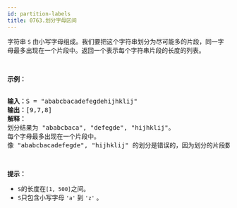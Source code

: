 ```yaml
---
id: partition-labels
title: 0763.划分字母区间
---
```

字符串 <code>S</code> 由小写字母组成。我们要把这个字符串划分为尽可能多的片段，同一字母最多出现在一个片段中。返回一个表示每个字符串片段的长度的列表。

 

**示例：**


<pre><br/><strong>输入：</strong>S = &#34;ababcbacadefegdehijhklij&#34;<br/><strong>输出：</strong>[9,7,8]<br/><strong>解释：</strong><br/>划分结果为 &#34;ababcbaca&#34;, &#34;defegde&#34;, &#34;hijhklij&#34;。<br/>每个字母最多出现在一个片段中。<br/>像 &#34;ababcbacadefegde&#34;, &#34;hijhklij&#34; 的划分是错误的，因为划分的片段数较少。<br/></pre>

 

**提示：**


- <code>S</code>的长度在<code>[1, 500]</code>之间。
- <code>S</code>只包含小写字母 <code>&#39;a&#39;</code> 到 <code>&#39;z&#39;</code> 。
